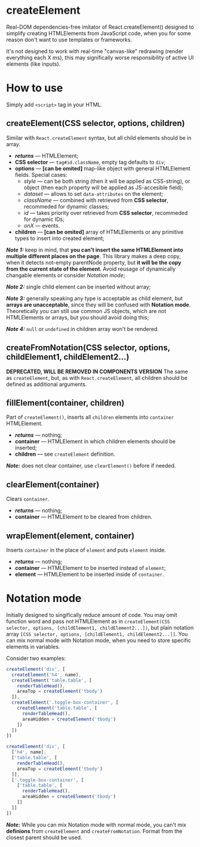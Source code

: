 # createElement
Real-DOM dependencies-free imitator of React.createElement() designed to simplify creating HTMLElements from JavaScript code, when you for some reason don't want to use templates or frameworks.

It's not designed to work with real-time "canvas-like" redrawing (render everything each X ms), this may significally worse responsibility of active UI elements (like inputs).

# How to use
Simply add `<script>` tag in your HTML.

## createElement(CSS selector, options, children)
Similar with `React.createElement` syntax, but all child elements should be in array. 
- ***returns*** — HTMLElement;
- **CSS selector** — `tag#id.className`, empty tag defaults to `div`;
- **options** — **[can be omited]** map-like object with general HTMLElement fields. Special cases:
  - *style* — can be both string (then it will be applied as CSS-string), or object (then each property will be applied as JS-accesible field);
  - *dataset* — allows to set `data-attributes` on the element;
  - *className* — combined with retrieved from **CSS selector**, recommeded for dynamic classes;
  - *id* — takes priority over retrieved from **CSS selector**, recommeded for dynamic IDs;
  - *onX* — events.
- **children** — **[can be omited]** array of HTMLElements or any primitive types to insert into created element;

***Note 1:*** keep in mind, that **you can't insert the same HTMLElement into multiple different places on the page**. This library makes a deep copy, when it detects not-empty parentNode property, but **it will be the copy from the current state of the element**. Avoid reusage of dynamically changable elements or consider *Notation mode*;

***Note 2:*** single child element can be inserted without array;

***Note 3:*** generally speaking any type is acceptable as child element, but **arrays are unacceptable**, since they will be confused with **Notation mode**. Theoretically you can still use common JS objects, which are not HTMLElements or arrays, but you should avoid doing this;

***Note 4:*** `null` or `undefined` in children array won't be rendered.

## createFromNotation(CSS selector, options, childElement1, childElement2...)
**DEPRECATED, WILL BE REMOVED IN COMPONENTS VERSION**
The same as `createElement`, but, as with `React.createElement`, all children should be defined as additional arguments.

## fillElement(container, children)
Part of `createElement()`, inserts all `children` elements into `container` HTMLElement.

- ***returns*** — nothing;
- **container** — HTMLElement in which children elements should be inserted;
- **children** — see `createElement` definition. 

***Note:*** does not clear container, use `clearElement()` before if needed.

## clearElement(container)
Clears `container`.

- ***returns*** — nothing;
- **container** — HTMLElement to be cleared from children.

## wrapElement(element, container)
Inserts `container` in the place of `element` and puts `element` inside.

- ***returns*** — nothing;
- **container** — HTMLElement to be inserted instead of `element`;
- **element** — HTMLElement to be inserted inside of `container`.

# Notation mode
Initially designed to singifically reduce amount of code. You may omit function word and pass not HTMLElement as in  `createElement(CSS selector, options, [childElement1, childElement2...])`, but plain notation array `[CSS selector, options, [childElement1, childElement2...]]`. You can mix normal mode with Notation mode, when you need to store specific elements in variables.

Consider two examples:

```javascript
createElement('div', [
  createElement('h4', name),
  createElement('table.table', [
    renderTableHead(),
    areaTop = createElement('tbody')
  ]),
  createElement('.toggle-box-container', [
    createElement('table.table', [
      renderTableHead(),
      areaHidden = createElement('tbody')
    ])
  ])
])
```

```javascript
createElement('div', [
  ['h4', name],
  ['table.table', [
    renderTableHead(),
    areaTop = createElement('tbody')
  ]],
  ['.toggle-box-container', [
    ['table.table', [
      renderTableHead(),
      areaHidden = createElement('tbody')
    ]]
  ]]
])
```

***Note:*** While you can mix Notation mode with normal mode, you can't mix **definions** from `createElement` and `createFromNotation`. Format from the closest parent should be used.
